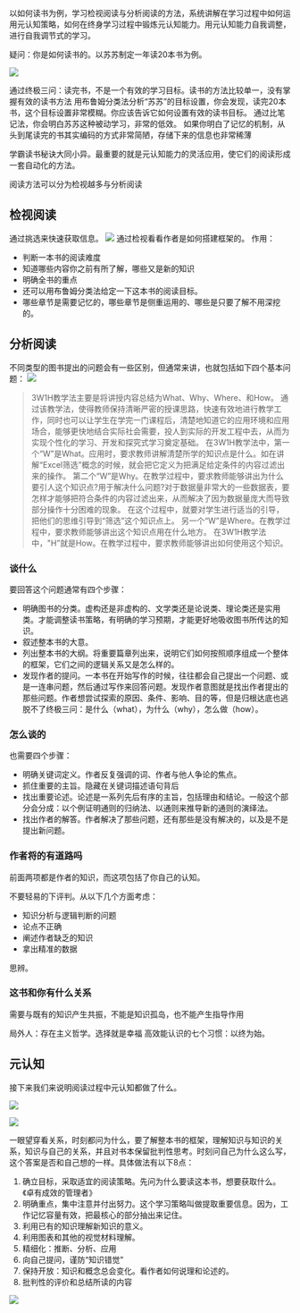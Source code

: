 以如何读书为例，学习检视阅读与分析阅读的方法，系统讲解在学习过程中如何运用元认知策略，如何在终身学习过程中锻炼元认知能力。用元认知能力自我调整，进行自我调节式的学习。

疑问：你是如何读书的。以苏苏制定一年读20本书为例。

![](https://raw.githubusercontent.com/fray-hao/images/master/20190716094644.png)

通过终极三问：读完书，不是一个有效的学习目标。读书的方法比较单一，没有掌握有效的读书方法
用布鲁姆分类法分析“苏苏”的目标设置，你会发现，读完20本书，这个目标设置非常模糊。你应该告诉它如何设置有效的读书目标。
通过比笔记法，你会明白苏苏这种被动学习，非常的低效。
如果你明白了记忆的机制，从头到尾读完的书其实编码的方式非常简陋，存储下来的信息也非常稀薄

学霸读书秘诀大同小异。最重要的就是元认知能力的灵活应用，使它们的阅读形成一套自动化的方法。 

阅读方法可以分为检视越多与分析阅读

## 检视阅读

通过挑选来快速获取信息。
![](https://raw.githubusercontent.com/fray-hao/images/master/20190716201718.png)
通过检视看看作者是如何搭建框架的。
作用：
- 判断一本书的阅读难度
- 知道哪些内容你之前有所了解，哪些又是新的知识
- 明确全书的重点
- 还可以用布鲁姆分类法给定一下这本书的阅读目标。
- 哪些章节是需要记忆的，哪些章节是侧重运用的、哪些是只要了解不用深挖的。

## 分析阅读
不同类型的图书提出的问题会有一些区别，但通常来讲，也就包括如下四个基本问题：
![](https://raw.githubusercontent.com/fray-hao/images/master/20190716215756.png)


>3W1H教学法主要是将讲授内容总结为What、Why、Where、和How。
通过该教学法，使得教师保持清晰严密的授课思路，快速有效地进行教学工作，同时也可以让学生在学完一门课程后，清楚地知道它的应用环境和应用场合，能够更快地结合实际社会需要，投人到实际的开发工程中去，从而为实现个性化的学习、开发和探究式学习奠定基础。
在3W1H教学法中，第一个“W”是What。应用时，要求教师讲解清楚所学的知识点是什么。如在讲解“Excel筛选”概念的时候，就会把它定义为把满足给定条件的内容过滤出来的操作。
第二个“W”是Why。在教学过程中，要求教师能够讲出为什么要引人这个知识点?用于解决什么问题?对于数据量非常大的一些数据表，要怎样才能够把符合条件的内容过滤出来，从而解决了因为数据量庞大而导致部分操作十分困难的现象。
在这个过程中，就要对学生进行适当的引导，把他们的思维引导到“筛选”这个知识点上。
另一个“W”是Where。在教学过程中，要求教师能够讲出这个知识点用在什么地方。
在3W1H教学法中，"H”就是How。在教学过程中，要求教师能够讲出如何使用这个知识。

### 谈什么
要回答这个问题通常有四个步骤：
- 明确图书的分类。虚构还是非虚构的、文学类还是论说类、理论类还是实用类。才能调整读书策略，有明确的学习预期，才能更好地吸收图书所传达的知识。
- 叙述整本书的大意。
- 列出整本书的大纲。将重要篇章列出来，说明它们如何按照顺序组成一个整体的框架，它们之间的逻辑关系又是怎么样的。
- 发现作者的提问。一本书在开始写作的时候，往往都会自己提出一个问题、或是一连串问题，然后通过写作来回答问题。发现作者意图就是找出作者提出的那些问题。作者想尝试探索的原因、条件、影响、目的等，但是归根达底也逃脱不了终极三问：是什么（what），为什么（why），怎么做（how）。

### 怎么谈的

也需要四个步骤：
- 明确关键词定义。作者反复强调的词、作者与他人争论的焦点。
- 抓住重要的主旨。隐藏在关键词描述语句背后
- 找出重要论述。论述是一系列先后有序的主旨，包括理由和结论。一般这个部分会分成：以个例证明通则的归纳法、以通则来推导新的通则的演绎法。
- 找出作者的解答。作者解决了那些问题，还有那些是没有解决的，以及是不是提出新问题。

### 作者将的有道路吗
前面两项都是作者的知识，而这项包括了你自己的认知。

不要轻易的下评判。从以下几个方面考虑：
- 知识分析与逻辑判断的问题
- 论点不正确
- 阐述作者缺乏的知识
- 拿出精准的数据

思辨。

### 这书和你有什么关系

需要与既有的知识产生共振，不能是知识孤岛，也不能产生指导作用

局外人：存在主义哲学。选择就是幸福
高效能认识的七个习惯：以终为始。

## 元认知

接下来我们来说明阅读过程中元认知都做了什么。

![](https://raw.githubusercontent.com/fray-hao/images/master/20190716224536.png)

![](https://raw.githubusercontent.com/fray-hao/images/master/20190716224643.png)

一眼望穿看关系，时刻都问为什么，要了解整本书的框架，理解知识与知识的关系，知识与自己的关系，并且对书本保留批判性思考。时刻问自己为什么这么写，这个答案是否和自己想的一样。具体做法有以下8点：
1. 确立目标，采取适宜的阅读策略。先问为什么要读这本书，想要获取什么。《卓有成效的管理者》
2. 明确重点，集中注意并付出努力。这个学习策略叫做提取重要信息。因为，工作记忆容量有效，把最核心的部分抽出来记住。 
3. 利用已有的知识理解新知识的意义。
4. 利用图表和其他的视觉材料理解。
5. 精细化：推断、分析、应用
6. 向自己提问，谨防“知识错觉”
7. 保持开放：知识和概念总会变化。看作者如何说理和论述的。
8. 批判性的评价和总结所读的内容

![](https://raw.githubusercontent.com/fray-hao/images/master/20190716230118.png)

